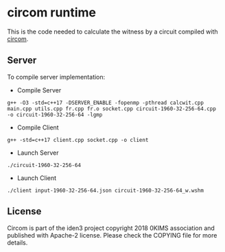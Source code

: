 # circom runtime

This is the code needed to calculate the witness by a circuit compiled with [circom](https://github.com/iden3/circom).

## Server
To compile server implementation:
- Compile Server
```
g++ -O3 -std=c++17 -DSERVER_ENABLE -fopenmp -pthread calcwit.cpp main.cpp utils.cpp fr.cpp fr.o socket.cpp circuit-1960-32-256-64.cpp  -o circuit-1960-32-256-64 -lgmp
```
- Compile Client
```
g++ -std=c++17 client.cpp socket.cpp -o client
```
- Launch Server
```
./circuit-1960-32-256-64
```
- Launch Client
```
./client input-1960-32-256-64.json circuit-1960-32-256-64_w.wshm
```


## License 

Circom is part of the iden3 project copyright 2018 0KIMS association and published with Apache-2 license. Please check the COPYING file for more details.
